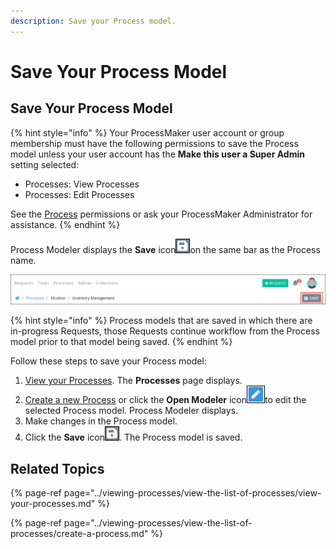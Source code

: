```yaml
---
description: Save your Process model.
---
```


# Save Your Process Model

## Save Your Process Model

{% hint style="info" %}
Your ProcessMaker user account or group membership must have the following permissions to save the Process model unless your user account has the **Make this user a Super Admin** setting selected:

* Processes: View Processes
* Processes: Edit Processes

See the [Process](../../processmaker-administration/permission-descriptions-for-users-and-groups.md#processes) permissions or ask your ProcessMaker Administrator for assistance.
{% endhint %}

Process Modeler displays the **Save** icon![](../../.gitbook/assets/save-icon-processes.png)on the same bar as the Process name.

![Save button \(highlighted\) located beside the Process name](../../.gitbook/assets/top-bar-process-modeler-processes.png)

{% hint style="info" %}
Process models that are saved in which there are in-progress Requests, those Requests continue workflow from the Process model prior to that model being saved.
{% endhint %}

Follow these steps to save your Process model:

1. ​[View your Processes](https://processmaker.gitbook.io/processmaker-4-community/-LPblkrcFWowWJ6HZdhC/~/drafts/-LRhVZm0ddxDcGGdN5ZN/primary/designing-processes/viewing-processes/view-the-list-of-processes/view-your-processes#view-all-processes). The **Processes** page displays.
2. [Create a new Process](../viewing-processes/view-the-list-of-processes/create-a-process.md) or click the **Open Modeler** icon![](../../.gitbook/assets/open-modeler-edit-icon-processes-page-processes.png)to edit the selected Process model. Process Modeler displays.
3. Make changes in the Process model.
4. Click the **Save** icon![](../../.gitbook/assets/save-icon-processes.png). The Process model is saved.

## Related Topics

{% page-ref page="../viewing-processes/view-the-list-of-processes/view-your-processes.md" %}

{% page-ref page="../viewing-processes/view-the-list-of-processes/create-a-process.md" %}

